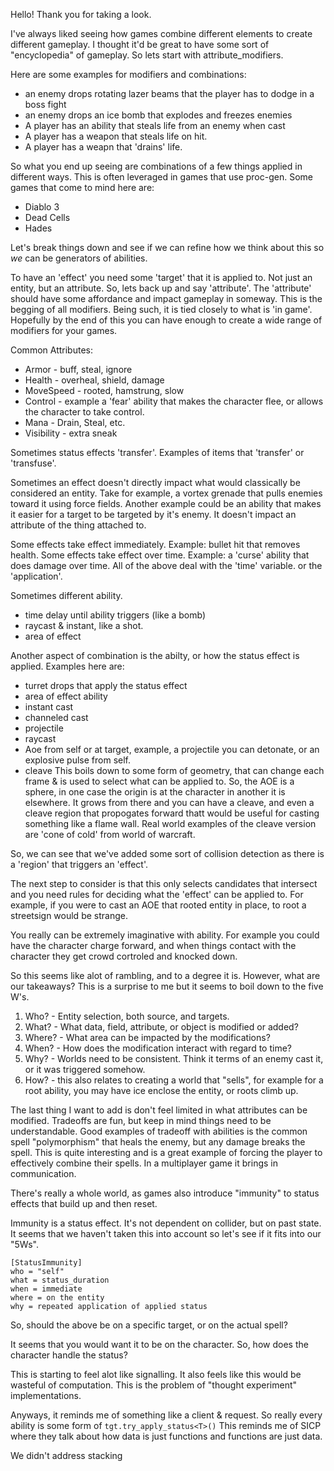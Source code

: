 Hello! Thank you for taking a look.

I've always liked seeing how games combine different elements to create different gameplay.
I thought it'd be great to have some sort of "encyclopedia" of gameplay. So lets start with attribute_modifiers.


Here are some examples for modifiers and combinations:
* an enemy drops rotating lazer beams that the player has to dodge in a boss fight
* an enemy drops an ice bomb that explodes and freezes enemies
* A player has an ability that steals life from an enemy when cast
* A player has a weapon that steals life on hit.
* A player has a weapn that 'drains' life.

So what you end up seeing are combinations of a few things applied in different ways.
This is often leveraged in games that use proc-gen. Some games that come to mind here are:
* Diablo 3
* Dead Cells
* Hades


Let's break things down and see if we can refine how we think about this so _we_ can be generators of abilities.


To have an 'effect' you need some 'target' that it is applied to. Not just an entity, but an attribute.
So, lets back up and say 'attribute'. The 'attribute' should have some affordance and impact gameplay in someway.
This is the begging of all modifiers. Being such, it is tied closely to what is 'in game'.
Hopefully by the end of this you can have enough to create a wide range of modifiers for your games.


Common Attributes:
- Armor - buff, steal, ignore
- Health - overheal, shield, damage
- MoveSpeed - rooted, hamstrung, slow
- Control - example a 'fear' ability that makes the character flee, or allows the character to take control.
- Mana - Drain, Steal, etc.
- Visibility - extra sneak


Sometimes status effects 'transfer'. Examples of items that 'transfer' or 'transfuse'.


Sometimes an effect doesn't directly impact what would classically be considered an entity. Take for example, a vortex grenade that pulls enemies toward it using force fields.
Another example could be an ability that makes it easier for a target to be targeted by it's enemy. It doesn't impact an attribute of the thing attached to.

Some effects take effect immediately. Example: bullet hit that removes health.
Some effects take effect over time. Example: a 'curse' ability that does damage over time.
All of the above deal with the 'time' variable. or the 'application'.

Sometimes different ability.

- time delay until ability triggers (like a bomb)
- raycast & instant, like a shot.
- area of effect


Another aspect of combination is the abilty, or how the status effect is applied.
Examples here are:
- turret drops that apply the status effect
- area of effect ability
- instant cast
- channeled cast
- projectile
- raycast
- Aoe from self or at target, example, a projectile you can detonate, or an explosive pulse from self.
- cleave
This boils down to some form of geometry, that can change each frame & is used to select what can be applied to.
So, the AOE is a sphere, in one case the origin is at the character in another it is elsewhere.
It grows from there and you can have a cleave, and even a cleave region that propogates forward thatt would be useful for casting something like a flame wall.
Real world examples of the cleave version are 'cone of cold' from world of warcraft.


So, we can see that we've added some sort of collision detection as there is a 'region' that triggers an 'effect'.


The next step to consider is that this only selects candidates that intersect and you need rules for deciding what the 'effect' can be applied to.
For example, if you were to cast an AOE that rooted entity in place, to root a streetsign would be strange.


You really can be extremely imaginative with ability. For example you could have the character charge forward, and when things contact with the character they get crowd cortroled and knocked down.



So this seems like alot of rambling, and to a degree it is. However, what are our takeaways?
This is a surprise to me but it seems to boil down to the five W's.
1) Who? - Entity selection, both source, and targets.
2) What? - What data, field, attribute, or object is modified or added?
3) Where? - What area can be impacted by the modifications?
4) When? - How does the modification interact with regard to time?
5) Why? - Worlds need to be consistent. Think it terms of an enemy cast it, or it was triggered somehow.
6) How? - this also relates to creating a world that "sells", for example for a root ability, you may have ice enclose the entity, or roots climb up.

The last thing I want to add is don't feel limited in what attributes can be modified. Tradeoffs are fun, but keep in mind things need to be understandable. Good examples of tradeoff with abilities is the common spell "polymorphism" that heals the enemy, but any damage breaks the spell. This is quite interesting and is a great example of forcing the player to effectively combine their spells. In a multiplayer game it brings in communication.


There's really a whole world, as games also introduce "immunity" to status effects that build up and then reset.


Immunity is a status effect. It's not dependent on collider, but on past state. It seems that we haven't taken this into account so let's see if it fits into our "5Ws".

```
[StatusImmunity]
who = "self"
what = status_duration
when = immediate
where = on the entity
why = repeated application of applied status
```
So, should the above be on a specific target, or on the actual spell?


It seems that you would want it to be on the character. So, how does the character handle the status?


This is starting to feel alot like signalling. It also feels like this would be wasteful of computation.
This is the problem of "thought experiment" implementations.


Anyways, it reminds me of something like a client & request.
So really every ability is some form of `tgt.try_apply_status<T>()`
This reminds me of SICP where they talk about how data is just functions and functions are just data.



We didn't address stacking


